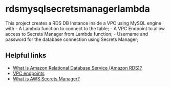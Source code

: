 # rdsmysqlsecretsmanagerlambda

This project creates a RDS DB Instance inside a VPC using MySQL engine with
    - A Lambda function to connect to the table;
    - A VPC Endpoint to allow access to Secrets Manager from Lambda function;
    - Username and password for the database connection using Secrets Manager;

## Helpful links

- [What is Amazon Relational Database Service (Amazon RDS)?][1]
- [VPC endpoints][2]
- [What is AWS Secrets Manager?][3]

[1]: https://docs.aws.amazon.com/AmazonRDS/latest/UserGuide/Welcome.html
[2]: https://docs.aws.amazon.com/vpc/latest/privatelink/vpc-endpoints.html
[3]: https://docs.aws.amazon.com/secretsmanager/latest/userguide/intro.html